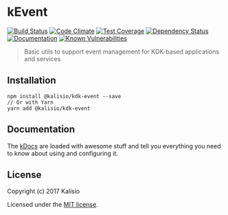 # kEvent

[![Build Status](https://travis-ci.org/kalisio/kEvent.png?branch=master)](https://travis-ci.org/kalisio/kEvent)
[![Code Climate](https://codeclimate.com/github/kalisio/kEvent/badges/gpa.svg)](https://codeclimate.com/github/kalisio/kEvent)
[![Test Coverage](https://codeclimate.com/github/kalisio/kEvent/badges/coverage.svg)](https://codeclimate.com/github/kalisio/kEvent/coverage)
[![Dependency Status](https://img.shields.io/david/kalisio/kEvent.svg?style=flat-square)](https://david-dm.org/kalisio/kEvent)
[![Documentation](https://img.shields.io/badge/documentation-available-brightgreen.svg)](https://kalisio.github.io/kdk/)
[![Known Vulnerabilities](https://snyk.io/test/github/kalisio/kEvent/badge.svg)](https://snyk.io/test/github/kalisio/kEvent)

> Basic utils to support event management for KDK-based applications and services

## Installation

```
npm install @kalisio/kdk-event --save
// Or with Yarn
yarn add @kalisio/kdk-event
```

## Documentation

The [kDocs](https://kalisio.github.io/kdk/) are loaded with awesome stuff and tell you everything you need to know about using and configuring it.

## License

Copyright (c) 2017 Kalisio

Licensed under the [MIT license](LICENSE).
